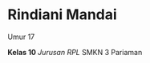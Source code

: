 <h1>Rindiani Mandai</h1>
<p>Umur 17</p>
<b>Kelas 10</b>
<i>Jurusan RPL</i>
<bi>SMKN 3 Pariaman</bi>
